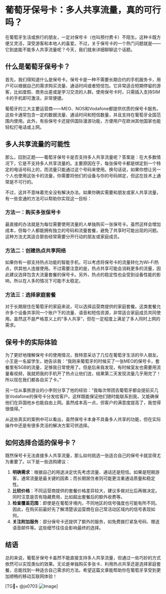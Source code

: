 # 葡萄牙保号卡：多人共享流量，真的可行吗？

在葡萄牙生活或旅行的朋友，一定对保号卡（也叫预付费卡）不陌生。这种卡既方便又灵活，深受游客和本地人的喜爱。不过，关于保号卡的一个热门问题就是——它到底能不能多人共享流量呢？今天，我们就来详细聊聊这个话题。

## 什么是葡萄牙保号卡？

首先，我们得知道什么是保号卡。保号卡是一种不需要长期合约的手机服务卡，用户可以根据自己的需求购买流量、通话时间或者短信包。它非常适合短期停留的游客，比如度假、商务出差或是学习交流的人群。使用保号卡时，只需插入支持SIM卡的手机即可激活，非常便捷。

葡萄牙的三大主要运营商——MEO、NOS和Vodafone都提供优质的保号卡服务。这些卡通常包含一定的数据流量、通话时间和短信数量，并且支持在葡萄牙全国范围内使用。此外，有些保号卡还提供国际漫游功能，方便用户在欧洲其他国家也能轻松打电话或上网。

## 多人共享流量的可能性

那么，回到正题——葡萄牙保号卡是否支持多人共享流量呢？答案是：在大多数情况下，它是不支持多人共享流量的。主要原因在于，每张保号卡都是绑定到一个特定的电话号码上的，而流量只能通过这个号码来使用。换句话说，如果你想让另一个人也使用这张卡的流量，你需要将他们的设备与你的号码绑定，但这在技术上通常是不可行的。

不过，这并不意味着完全没有解决办法。如果你确实需要和朋友或家人共享流量，有一些变通的方法可以帮助你实现这一目标：

### 方法一：购买多张保号卡

最直接的办法就是为每位需要使用流量的人单独购买一张保号卡。虽然这样会增加成本，但每个人都能拥有独立的号码和流量套餐，避免了共享时可能出现的问题。这种方法尤其适合那些经常需要分开行动的朋友或家庭成员。

### 方法二：创建热点共享网络

如果你有一部支持热点功能的智能手机，可以考虑将保号卡的流量转化为Wi-Fi热点，供其他人连接使用。不过需要注意的是，热点共享可能会消耗更多的流量，因此建议选择包含大流量套餐的保号卡。另外，热点的稳定性也会受到设备性能的影响，所以在人多的情况下可能不太稳定。

### 方法三：选择家庭套餐

对于长期居住在葡萄牙的家庭来说，可以选择运营商提供的家庭套餐。这类套餐允许多个设备共享同一个账户下的流量、语音和短信资源，非常适合家庭成员共同使用。虽然这不是严格意义上的“多人共享”，但在一定程度上满足了多人同时上网的需求。

## 保号卡的实际体验

为了更好地理解保号卡的使用情况，我特意采访了几位在葡萄牙生活的华人朋友。小王是一名留学生，她告诉我：“我刚来葡萄牙的时候买了一张MEO的保号卡，套餐里有5GB的流量，足够我日常使用了。但是后来我发现，有时候室友也需要用流量看视频，我就把我的手机开了热点让他们连，结果第二天发现流量几乎用完了！所以现在我们都各自买了卡。”

另一位从事旅游业的小李则分享了他的经验：“我每次带团去葡萄牙都会提前买几张Vodafone的保号卡分发给客户。这样既能保证他们随时能联系到我，又能确保他们在异国他乡也能自由上网。虽然成本高一点，但客户的满意度提高了，我觉得很值得。”

从这些真实的案例中可以看出，虽然保号卡本身不具备多人共享的功能，但在实际操作中还是有很多灵活的解决方案可供选择。

## 如何选择合适的保号卡？

既然保号卡无法直接多人共享流量，那么如何挑选一张适合自己的保号卡就显得尤为重要了。以下是一些选购建议：

1. **明确需求**：根据自己的用途决定优先考虑流量、通话还是短信。如果是短期游客，通常流量是最关键的因素；而长期居住者则可能更注重通话质量和稳定性。
2. **比较价格**：不同运营商提供的套餐价格差异较大，建议多做对比后再做决定。同时注意是否有隐藏费用，比如超出套餐后的额外收费等。
3. **检查覆盖范围**：即使是在葡萄牙境内，不同地区的信号强度也可能有所不同。因此，在购买前最好先了解清楚该运营商在自己常活动区域内的信号表现如何。
4. **关注附加服务**：部分保号卡还提供了额外的服务，如免费拨打紧急号码、赠送语音邮件等。这些细节往往会影响最终的选择。

## 结语

总的来说，葡萄牙保号卡虽然不能直接支持多人共享流量，但通过一些巧妙的方式依然可以实现类似的效果。无论是单独购买多张卡、利用热点共享还是选择家庭套餐，总能找到一种适合自己需求的方法。希望这篇文章能帮助你在葡萄牙享受到更加顺畅的移动互联网体验！

[TG💪+ @jx0703 ![Image](https://github.com/user-attachments/assets/dbca1d08-cadb-493c-b0ec-ad6f7a83f270)]